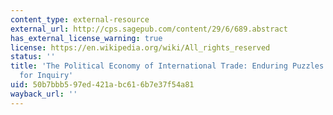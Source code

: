 ```yaml
---
content_type: external-resource
external_url: http://cps.sagepub.com/content/29/6/689.abstract
has_external_license_warning: true
license: https://en.wikipedia.org/wiki/All_rights_reserved
status: ''
title: 'The Political Economy of International Trade: Enduring Puzzles and an Agenda
  for Inquiry'
uid: 50b7bbb5-97ed-421a-bc61-6b7e37f54a81
wayback_url: ''
---
```

